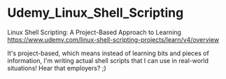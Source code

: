 # Udemy_Linux_Shell_Scripting
Linux Shell Scripting: A Project-Based Approach to Learning
https://www.udemy.com/linux-shell-scripting-projects/learn/v4/overview

It's project-based, which means instead of learning bits and pieces of information, I'm writing actual shell scripts that I can use in real-world situations! Hear that employers? ;) 
